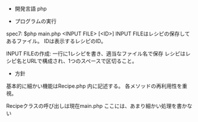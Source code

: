- 開発言語
 php

- プログラムの実行

spec7:
	$php main.php \<INPUT FILE\> [\<ID\>]
	INPUT FILEはレシピの保存してあるファイル。
	IDは表示するレシピのID。

INPUT FILEの作成:
	一行に1レシピを書き、適当なファイル名で保存
	レシピはレシピ名とURLで構成され、1つのスペースで区切ること。
- 方針

基本的に細かい機能はRecipe.php 内に記述する。
各メソッドの再利用性を重視。

Recipeクラスの呼び出しは現在main.php
ここには、あまり細かい処理を書かない